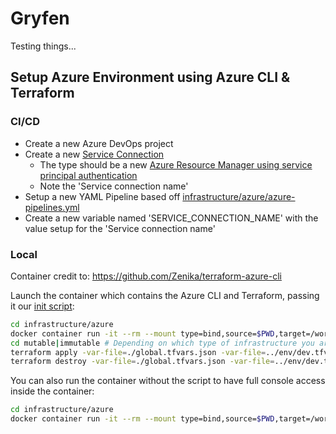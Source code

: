 # Gryfen
Testing things...

## Setup Azure Environment using Azure CLI & Terraform
### CI/CD
 * Create a new Azure DevOps project
 * Create a new [Service Connection](https://docs.microsoft.com/en-us/azure/devops/pipelines/library/service-endpoints?view=azure-devops&tabs=yaml#create-a-service-connection)
   * The type should be a new [Azure Resource Manager using service principal authentication](https://docs.microsoft.com/en-us/azure/devops/pipelines/library/service-endpoints?view=azure-devops&tabs=yaml#sep-azure-resource-manager)
   * Note the 'Service connection name'
 * Setup a new YAML Pipeline based off [infrastructure/azure/azure-pipelines.yml](infrastructure/azure/azure-pipelines.yml)
 * Create a new variable named 'SERVICE_CONNECTION_NAME' with the value setup for the 'Service connection name'

### Local
Container credit to: https://github.com/Zenika/terraform-azure-cli

Launch the container which contains the Azure CLI and Terraform, passing it our [init script](infrastructure/azure/init_local):

```bash
cd infrastructure/azure
docker container run -it --rm --mount type=bind,source=$PWD,target=/workspace zenika/terraform-azure-cli:latest ./init_local ../env/dev.tfvars.json true|false
cd mutable|immutable # Depending on which type of infrastructure you are trying to initialize
terraform apply -var-file=./global.tfvars.json -var-file=../env/dev.tfvars.json
terraform destroy -var-file=./global.tfvars.json -var-file=../env/dev.tfvars.json
```

You can also run the container without the script to have full console access inside the container:

```bash
cd infrastructure/azure
docker container run -it --rm --mount type=bind,source=$PWD,target=/workspace zenika/terraform-azure-cli:latest
```